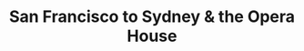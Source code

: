 ---
category: rest-of-the-world
title: San Francisco to Sydney & the Opera House
class: san-francisco-to-sydney-the-opera-house
cruiseline: P&O Cruises – Arcadia
special-info: 2 Nt stay in San Francisco & Sydney + Sydney Opera House tour
price: 2699
nights: 29
cruise-url: http://www.planetcruise.co.uk/po-cruises/arcadia/24-january-2017/104864?referrersiteid=970
---